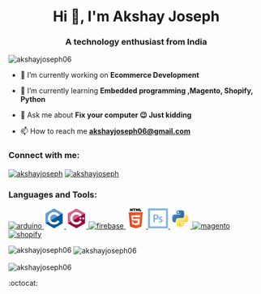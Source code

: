 
<h1 align="center">Hi 👋, I'm Akshay Joseph</h1>
<h3 align="center">A technology  enthusiast from India</h3>

<p align="left"> <img src="https://komarev.com/ghpvc/?username=akshayjoseph06&label=Profile%20views&color=0e75b6&style=flat" alt="akshayjoseph06" /> </p>

- 🔭 I’m currently working on **Ecommerce Development**

- 🌱 I’m currently learning **Embedded programming ,Magento, Shopify, Python**

- 💬 Ask me about **Fix your computer 😉 Just kidding**

- 📫 How to reach me **akshayjoseph06@gmail.com**

<h3 align="left">Connect with me:</h3>
<p align="left">
<a href="https://linkedin.com/in/akshayjoseph06" target="blank"><img align="center" src="https://cdn.jsdelivr.net/npm/simple-icons@3.0.1/icons/linkedin.svg" alt="akshayjoseph" height="30" width="40" /></a>
<a href="https://instagram.com/five_volt_player" target="blank"><img align="center" src="https://cdn.jsdelivr.net/npm/simple-icons@3.0.1/icons/instagram.svg" alt="akshayjoseph" height="30" width="40" /></a>
</p>

<h3 align="left">Languages and Tools:</h3>
<p align="left"> <a href="https://www.arduino.cc/" target="_blank"> <img src="https://cdn.worldvectorlogo.com/logos/arduino-1.svg" alt="arduino" width="40" height="40"/> </a> <a href="https://www.cprogramming.com/" target="_blank"> <img src="https://raw.githubusercontent.com/devicons/devicon/master/icons/c/c-original.svg" alt="c" width="40" height="40"/> </a> <a href="https://www.w3schools.com/cpp/" target="_blank"> <img src="https://raw.githubusercontent.com/devicons/devicon/master/icons/cplusplus/cplusplus-original.svg" alt="cplusplus" width="40" height="40"/> </a> <a href="https://firebase.google.com/" target="_blank"> <img src="https://www.vectorlogo.zone/logos/firebase/firebase-icon.svg" alt="firebase" width="40" height="40"/> </a> <a href="https://www.w3.org/html/" target="_blank"> <img src="https://raw.githubusercontent.com/devicons/devicon/master/icons/html5/html5-original-wordmark.svg" alt="html5" width="40" height="40"/> </a> <a href="https://www.photoshop.com/en" target="_blank"> <img src="https://raw.githubusercontent.com/devicons/devicon/master/icons/photoshop/photoshop-line.svg" alt="photoshop" width="40" height="40"/> </a> <a href="https://www.python.org" target="_blank"> <img src="https://raw.githubusercontent.com/devicons/devicon/master/icons/python/python-original.svg" alt="python" width="40" height="40"/> </a>  <a href="https://business.adobe.com/products/magento/magento-commerce.html" target="_blank"> <img src="https://cdn.worldvectorlogo.com/logos/magento-2.svg" alt="magento" width="40" height="40"/> </a> <a href="https://www.shopify.in/" target="_blank"> <img src="https://cdn.worldvectorlogo.com/logos/shopify.svg" alt="shopify" width="40" height="40"/> </a></p>

<p><img align="left" src="https://github-readme-stats.vercel.app/api/top-langs?username=akshayjoseph06&show_icons=true&locale=en&layout=compact" alt="akshayjoseph06" /></p>

<p>&nbsp;<img align="center" src="https://github-readme-stats.vercel.app/api?username=akshayjoseph06&show_icons=true&locale=en" alt="akshayjoseph06" /></p>

<p><img align="center" src="https://github-readme-streak-stats.herokuapp.com/?user=akshayjoseph06&" alt="akshayjoseph06" /></p>



:octocat:
